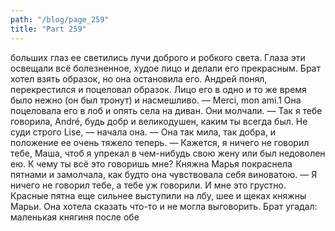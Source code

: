 ```yaml
---
path: "/blog/page_259"
title: "Part 259"
---
```


 больших глаз ее светились лучи доброго и робкого света. Глаза эти освещали всё болезненное, худое лицо и делали его прекрасным. Брат хотел взять образок, но она остановила его. Андрей понял, перекрестился и поцеловал образок. Лицо его в одно и то же время было нежно (он был тронут) и насмешливо.
— Merci, mon ami.1
Она поцеловала его в лоб и опять села на диван. Они молчали.
— Так я тебе говорила, André, будь добр и великодушен, каким ты всегда был. Не суди строго Lise, — начала она. — Она так мила, так добра, и положение ее очень тяжело теперь.
— Кажется, я ничего не говорил тебе, Маша, чтоб я упрекал в чем-нибудь свою жену или был недоволен ею. К чему ты всё это говоришь мне?
Княжна Марья покраснела пятнами и замолчала, как будто она чувствовала себя виноватою.
— Я ничего не говорил тебе, а тебе уж говорили. И мне это грустно.
Красные пятна еще сильнее выступили на лбу, шее и щеках княжны Марьи. Она хотела сказать что-то и не могла выговорить. Брат угадал: маленькая княгиня после обе
